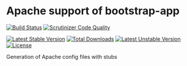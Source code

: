 # Apache support of bootstrap-app

[![Build Status](https://travis-ci.org/bootstrap-app/apache.svg?branch=master)](https://travis-ci.org/bootstrap-app/apache)
[![Scrutinizer Code Quality](https://scrutinizer-ci.com/g/bootstrap-app/apache/badges/quality-score.png?b=master)](https://scrutinizer-ci.com/g/bootstrap-app/apache/?branch=master)

[![Latest Stable Version](https://poser.pugx.org/bootstrap-app/apache/v/stable.svg)](https://packagist.org/packages/bootstrap-app/apache) [![Total Downloads](https://poser.pugx.org/bootstrap-app/apache/downloads.svg)](https://packagist.org/packages/bootstrap-app/apache) [![Latest Unstable Version](https://poser.pugx.org/bootstrap-app/apache/v/unstable.svg)](https://packagist.org/packages/bootstrap-app/apache) [![License](https://poser.pugx.org/bootstrap-app/apache/license.svg)](https://packagist.org/packages/bootstrap-app/apache)

Generation of Apache config files with stubs

